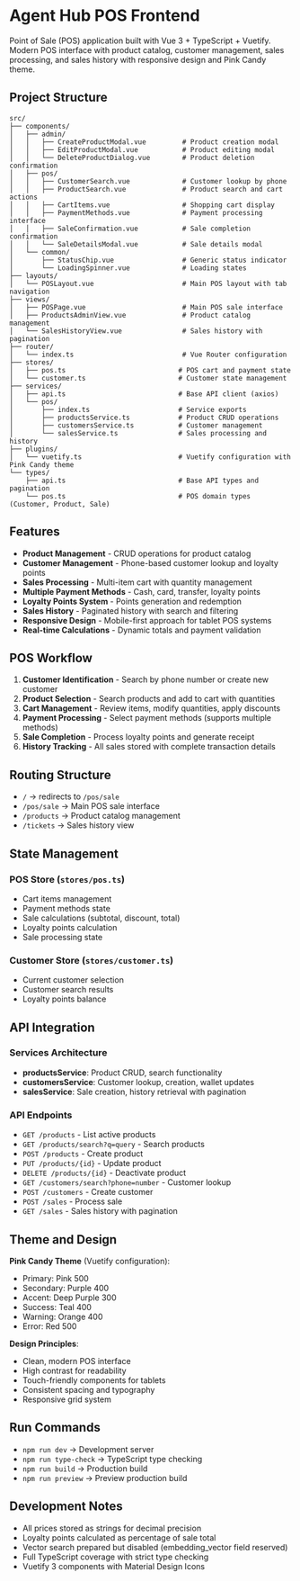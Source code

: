 # Agent Hub POS Frontend

Point of Sale (POS) application built with Vue 3 + TypeScript + Vuetify. Modern POS interface with product catalog, customer management, sales processing, and sales history with responsive design and Pink Candy theme.

## Project Structure

```
src/
├── components/
│   ├── admin/
│   │   ├── CreateProductModal.vue         # Product creation modal
│   │   ├── EditProductModal.vue           # Product editing modal
│   │   └── DeleteProductDialog.vue        # Product deletion confirmation
│   ├── pos/
│   │   ├── CustomerSearch.vue             # Customer lookup by phone
│   │   ├── ProductSearch.vue              # Product search and cart actions
│   │   ├── CartItems.vue                  # Shopping cart display
│   │   ├── PaymentMethods.vue             # Payment processing interface
│   │   ├── SaleConfirmation.vue           # Sale completion confirmation
│   │   └── SaleDetailsModal.vue           # Sale details modal
│   └── common/
│       ├── StatusChip.vue                 # Generic status indicator
│       └── LoadingSpinner.vue             # Loading states
├── layouts/
│   └── POSLayout.vue                      # Main POS layout with tab navigation
├── views/
│   ├── POSPage.vue                        # Main POS sale interface
│   ├── ProductsAdminView.vue              # Product catalog management
│   └── SalesHistoryView.vue               # Sales history with pagination
├── router/
│   └── index.ts                           # Vue Router configuration
├── stores/
│   ├── pos.ts                            # POS cart and payment state
│   └── customer.ts                       # Customer state management
├── services/
│   ├── api.ts                            # Base API client (axios)
│   └── pos/
│       ├── index.ts                      # Service exports
│       ├── productsService.ts            # Product CRUD operations
│       ├── customersService.ts           # Customer management
│       └── salesService.ts               # Sales processing and history
├── plugins/
│   └── vuetify.ts                        # Vuetify configuration with Pink Candy theme
└── types/
    ├── api.ts                            # Base API types and pagination
    └── pos.ts                            # POS domain types (Customer, Product, Sale)
```

## Features

- **Product Management** - CRUD operations for product catalog
- **Customer Management** - Phone-based customer lookup and loyalty points
- **Sales Processing** - Multi-item cart with quantity management
- **Multiple Payment Methods** - Cash, card, transfer, loyalty points
- **Loyalty Points System** - Points generation and redemption
- **Sales History** - Paginated history with search and filtering
- **Responsive Design** - Mobile-first approach for tablet POS systems
- **Real-time Calculations** - Dynamic totals and payment validation

## POS Workflow

1. **Customer Identification** - Search by phone number or create new customer
2. **Product Selection** - Search products and add to cart with quantities
3. **Cart Management** - Review items, modify quantities, apply discounts
4. **Payment Processing** - Select payment methods (supports multiple methods)
5. **Sale Completion** - Process loyalty points and generate receipt
6. **History Tracking** - All sales stored with complete transaction details

## Routing Structure

- `/` → redirects to `/pos/sale`
- `/pos/sale` → Main POS sale interface
- `/products` → Product catalog management
- `/tickets` → Sales history view

## State Management

### POS Store (`stores/pos.ts`)
- Cart items management
- Payment methods state
- Sale calculations (subtotal, discount, total)
- Loyalty points calculation
- Sale processing state

### Customer Store (`stores/customer.ts`)
- Current customer selection
- Customer search results
- Loyalty points balance

## API Integration

### Services Architecture
- **productsService**: Product CRUD, search functionality
- **customersService**: Customer lookup, creation, wallet updates
- **salesService**: Sale creation, history retrieval with pagination

### API Endpoints
- `GET /products` - List active products
- `GET /products/search?q=query` - Search products
- `POST /products` - Create product
- `PUT /products/{id}` - Update product
- `DELETE /products/{id}` - Deactivate product
- `GET /customers/search?phone=number` - Customer lookup
- `POST /customers` - Create customer
- `POST /sales` - Process sale
- `GET /sales` - Sales history with pagination

## Theme and Design

**Pink Candy Theme** (Vuetify configuration):
- Primary: Pink 500
- Secondary: Purple 400
- Accent: Deep Purple 300
- Success: Teal 400
- Warning: Orange 400
- Error: Red 500

**Design Principles**:
- Clean, modern POS interface
- High contrast for readability
- Touch-friendly components for tablets
- Consistent spacing and typography
- Responsive grid system

## Run Commands

- `npm run dev` → Development server
- `npm run type-check` → TypeScript type checking
- `npm run build` → Production build
- `npm run preview` → Preview production build

## Development Notes

- All prices stored as strings for decimal precision
- Loyalty points calculated as percentage of sale total
- Vector search prepared but disabled (embedding_vector field reserved)
- Full TypeScript coverage with strict type checking
- Vuetify 3 components with Material Design Icons